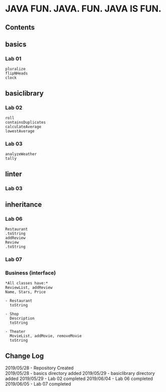 # JAVA FUN. JAVA. FUN. JAVA IS FUN.

## Contents
  ## basics
  ### Lab 01
    pluralize
    flipNHeads
    clock
  
  ## basiclibrary
  ### Lab 02
    roll
    containsDuplicates
    calculateAverage
    lowestAverage
  ### Lab 03
    analyzeWeather
    tally

  ## linter
  ### Lab 03

  ## inheritance
  ### Lab 06
    Restaurant
    .toString
    addReview
    Review
    .toString

  ### Lab 07
  ### Business (interface)
    *All classes have:*
    ReviewList, addReview
    Name, Stars, Price

    - Restaurant
      toString

    - Shop
      Description
      toString

    - Theater
      MovieList, addMovie, removeMovie
      toString



## Change Log
  2019/05/28 - Repository Created  
  2019/05/28 - basics directory added
  2019/05/29 - basiclibrary directory added
  2019/05/29 - Lab 02 completed
  2019/06/04 - Lab 06 completed
  2019/06/05 - Lab 07 completed